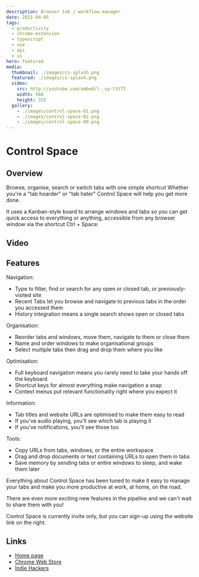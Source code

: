 ```yaml
---
description: Browser tab / workflow manager
date: 2021-04-05
tags:
  - productivity
  - chrome-extension
  - typescript
  - vue
  - api
  - ui
hero: featured
media:
  thumbnail: ./images/cs-splash.png
  featured: ./images/cs-splash.png
  video:
    src: http://youtube.com/embed/l-_uy-t3tTI
    width: 560
    height: 315
  gallery:
    - ./images/control-space-01.png
    - ./images/control-space-02.png
    - ./images/control-space-09.png
---
```


# Control Space

## Overview

Browse, organise, search or switch tabs with one simple shortcut
Whether you're a "tab hoarder" or "tab hater" Control Space will help you get more done.

It uses a Kanban-style board to arrange windows and tabs so you can get quick access to everything or anything, accessible from any browser window via the shortcut Ctrl + Space:

## Video

<MediaVideo />

## Features

Navigation:

- Type to filter, find or search for any open or closed tab, or previously-visited site
- Recent Tabs let you browse and navigate to previous tabs in the order you accessed them
- History integration means a single search shows open or closed tabs

Organisation:

- Reorder tabs and windows, move them, navigate to them or close them
- Name and order windows to make organisational groups
- Select multiple tabs then drag and drop them where you like

Optimisation:

- Full keyboard navigation means you rarely need to take your hands off the keyboard
- Shortcut keys for almost everything make navigation a snap
- Context menus put relevant functionality right where you expect it

Information:

- Tab titles and website URLs are optimised to make them easy to read
- If you've audio playing, you'll see which tab is playing it
- If you've notifications, you'll see those too

Tools:

- Copy URLs from tabs, windows, or the entire workspace
- Drag and drop documents or text containing URLs to open them in tabs
- Save memory by sending tabs or entire windows to sleep, and wake them later

Everything about Control Space has been tuned to make it easy to manage your tabs and make you more productive at work, at home, on the road.

There are even more exciting new features in the pipeline and we can't wait to share them with you!

Control Space is currently invite only, but you can sign-up using the website link on the right.

## Links

- [Home page](https://controlspace.app)
- [Chrome Web Store](https://chrome.google.com/webstore/detail/control-space/cnhhkgejafpmpbfodmebbmbhgkemleca)
- [Indie Hackers](http://indiehackers.com/product/control-space)
